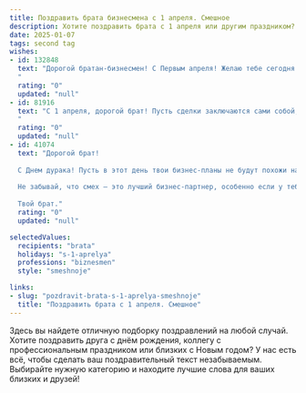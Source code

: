```yaml
---
title: Поздравить брата бизнесмена с 1 апреля. Смешное
description: Хотите поздравить брата с 1 апреля или другим праздником? Наш ИИ создаст незабываемое поздравление, а вы обязательно выделитесь среди других.  
date: 2025-01-07
tags: second tag
wishes:
- id: 132848
  text: "Дорогой братан-бизнесмен! С Первым апреля! Желаю тебе сегодня таких выгодных сделок, что даже Фома не поверит! Пусть твой капитал приумножится в геометрической прогрессии, а конкуренты подавятся завистью (и, желательно, зефиром – он менее вреден).  Пусть все твои планы сбудутся, даже самые смелые и, возможно, немного сумасшедшие!  Главное – не забывай, что сегодня можно немного посмеяться над собой и над рынком!
  "
  rating: "0"
  updated: "null"
- id: 81916
  text: "С 1 апреля, дорогой брат! Пусть сделки заключаются сами собой, а клиенты приходят в очередь, готовые отдать тебе все свои деньги, но только не сегодня, потому что сегодня ты можешь позволить себе быть немного глупым и смешным! 😉
  "
  rating: "0"
  updated: "null"
- id: 41074
  text: "Дорогой брат!
  
  С Днем дурака! Пусть в этот день твои бизнес-планы не будут похожи на первоапрельские шутки, а твои сделки всегда заканчиваются контрактом, а не \"пустой шуткой\"! Желаю тебе, чтобы конкуренты паниковали от твоих гениальных идей, а клиенты не имели чувства юмора и не смеялись, когда ты предлагаешь свои услуги. Пусть твой бизнес растет, как гриб после дождя, а прибыль превышает даже самые смелые прогнозы!
  
  Не забывай, что смех – это лучший бизнес-партнер, особенно если у тебя острое чувство юмора. С праздником!
  
  Твой брат."
  rating: "0"
  updated: "null"

selectedValues:
  recipients: "brata"
  holidays: "s-1-aprelya"
  professions: "biznesmen"
  style: "smeshnoje"

links:
- slug: "pozdravit-brata-s-1-aprelya-smeshnoje"
  title: "Поздравить брата с 1 апреля. Смешное"
---
```


Здесь вы найдете отличную подборку поздравлений на любой случай.
Хотите поздравить друга с днём рождения, коллегу с профессиональным праздником или близких с Новым годом? У нас есть всё, чтобы сделать ваш поздравительный текст незабываемым. Выбирайте нужную категорию и находите лучшие слова для ваших близких и друзей!
